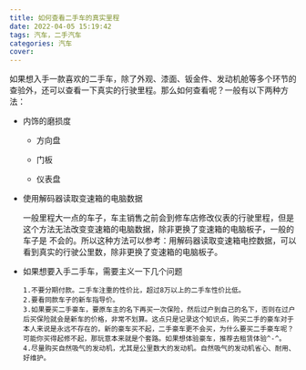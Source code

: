 ```yaml
---
title: 如何查看二手车的真实里程
date: 2022-04-05 15:19:42
tags: 汽车，二手汽车
categories: 汽车
cover: 
---
```




如果想入手一款喜欢的二手车，除了外观、漆面、钣金件、发动机舱等多个环节的查验外，还可以查看一下真实的行驶里程。那么如何查看呢？一般有以下两种方法：

* 内饰的磨损度

  * 方向盘

  * 门板

  * 仪表盘

* 使用解码器读取变速箱的电脑数据

  一般里程大一点的车子，车主销售之前会到修车店修改仪表的行驶里程，但是这个方法无法改变变速箱的电脑数据，除非更换了变速箱的电脑板子，一般的车子是 不会的。所以这种方法可以参考：用解码器读取变速箱电控数据，可以看到真实的行驶公里数，除非更换了变速箱的电脑板子。

  

* 如果想要入手二手车，需要主义一下几个问题

  ```
  1.不要分期付款。二手车注重的性价比，超过8万以上的二手车性价比低。
  2.要看同款车子的新车指导价。
  3.如果要买二手豪车，要原车主的名下再买一次保险，然后过户到自己的名下，否则在过户后买保险就会是新车的价格，非常不划算。这点只是记录这个知识点，购买二手的豪车对于本人来说是永远不存在的，新的豪车买不起，二手豪车更不会买，为什么要买二手豪车呢？可能你买得起修不起，那玩意本来就是个套路。如果想体验豪车，推荐去租赁体验^-^。
  4.尽量购买自然吸气的发动机，尤其是公里数大的发动机。自然吸气的发动机省心、耐用、好维护。
  
  ```

  
